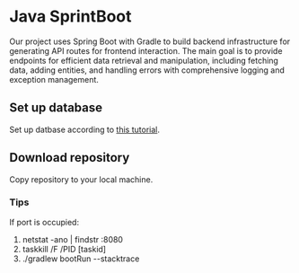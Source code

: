 # Java SprintBoot
Our project uses Spring Boot with Gradle to build backend infrastructure for generating API routes for
frontend interaction. The main goal is to provide endpoints for efficient data retrieval and manipulation,
including fetching data, adding entities, and handling errors with comprehensive logging and exception
management.

## Set up database
Set up datbase according to [this tutorial](https://tuni.sharepoint.com/:w:/r/sites/TG-TTHarjoittelut2024-x-team-16/Shared%20Documents/x-team-16/database%20setup.docx?d=w4c52dd477f404e93b0e843018aaac08b&csf=1&web=1&e=aEizci).

## Download repository
Copy repository to your local machine.

### Tips
If port is occupied: 
1. netstat -ano | findstr :8080
2. taskkill /F /PID [taskid]
3. ./gradlew bootRun --stacktrace
